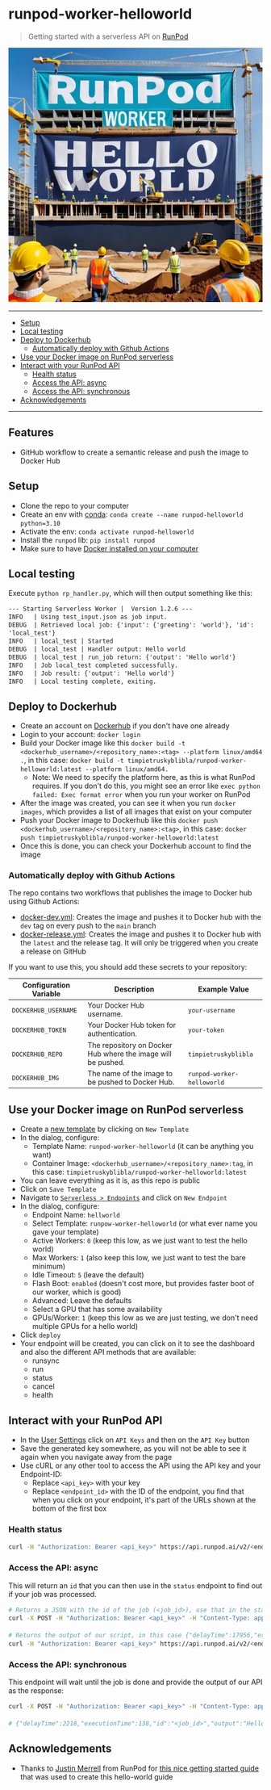 # runpod-worker-helloworld

> Getting started with a serverless API on [RunPod](https://www.runpod.io/)

<p align="center">
  <img src="assets/construction_site_with_banner_reading_runpod_worker_hello_world.jpg" title="Construction site with a large banner that reads RunPod Worker Hello World RunPod Worker" />
</p>

---

<!-- toc -->

- [Setup](#setup)
- [Local testing](#local-testing)
- [Deploy to Dockerhub](#deploy-to-dockerhub)
  * [Automatically deploy with Github Actions](#automatically-deploy-with-github-actions)
- [Use your Docker image on RunPod serverless](#use-your-docker-image-on-runpod-serverless)
- [Interact with your RunPod API](#interact-with-your-runpod-api)
  * [Health status](#health-status)
  * [Access the API: async](#access-the-api-async)
  * [Access the API: synchronous](#access-the-api-synchronous)
- [Acknowledgements](#acknowledgements)

<!-- tocstop -->

---

## Features

* GitHub workflow to create a semantic release and push the image to Docker Hub


## Setup

* Clone the repo to your computer
* Create an env with [conda](https://www.anaconda.com/download): `conda create --name runpod-helloworld python=3.10`
* Activate the env: `conda activate runpod-helloworld`
* Install the `runpod` lib: `pip install runpod`
* Make sure to have [Docker installed on your computer](https://www.docker.com/get-started/)

## Local testing

Execute `python rp_handler.py`, which will then output something like this:

```
--- Starting Serverless Worker |  Version 1.2.6 ---
INFO   | Using test_input.json as job input.
DEBUG  | Retrieved local job: {'input': {'greeting': 'world'}, 'id': 'local_test'}
INFO   | local_test | Started
DEBUG  | local_test | Handler output: Hello world
DEBUG  | local_test | run_job return: {'output': 'Hello world'}
INFO   | Job local_test completed successfully.
INFO   | Job result: {'output': 'Hello world'}
INFO   | Local testing complete, exiting.
```

## Deploy to Dockerhub

* Create an account on [Dockerhub](https://hub.docker.com/) if you don't have one already
* Login to your account: `docker login`
* Build your Docker image like this `docker build -t <dockerhub_username>/<repository_name>:<tag> --platform linux/amd64 .`, in this case: `docker build -t timpietruskyblibla/runpod-worker-helloworld:latest --platform linux/amd64.`
  * Note: We need to specify the platform here, as this is what RunPod requires. If you don't do this, you might see an error like `exec python failed: Exec format error` when you run your worker on RunPod
* After the image was created, you can see it when you run `docker images`, which provides a list of all images that exist on your computer
* Push your Docker image to Dockerhub like this `docker push <dockerhub_username>/<repository_name>:<tag>`, in this case: `docker push timpietruskyblibla/runpod-worker-helloworld:latest`
* Once this is done, you can check your Dockerhub account to find the image

### Automatically deploy with Github Actions

The repo contains two workflows that publishes the image to Docker hub using Github Actions:

* [docker-dev.yml](.github/workflows/docker-dev.yml): Creates the image and pushes it to Docker hub with the `dev` tag on every push to the `main` branch
* [docker-release.yml](.github/workflows/docker-release.yml): Creates the image and pushes it to Docker hub with the `latest` and the release tag. It will only be triggered when you create a release on GitHub

If you want to use this, you should add these secrets to your repository:

| Configuration Variable | Description                                                  | Example Value              |
| ---------------------- | ------------------------------------------------------------ | -------------------------- |
| `DOCKERHUB_USERNAME`   | Your Docker Hub username.                                    | `your-username`            |
| `DOCKERHUB_TOKEN`      | Your Docker Hub token for authentication.                    | `your-token`               |
| `DOCKERHUB_REPO`       | The repository on Docker Hub where the image will be pushed. | `timpietruskyblibla`       |
| `DOCKERHUB_IMG`        | The name of the image to be pushed to Docker Hub.            | `runpod-worker-helloworld` |

## Use your Docker image on RunPod serverless

* Create a [new template](https://runpod.io/console/serverless/user/templates) by clicking on `New Template` 
* In the dialog, configure:
  * Template Name: `runpod-worker-helloworld` (it can be anything you want)
  * Container Image: `<dockerhub_username>/<repository_name>:tag`, in this case: `timpietruskyblibla/runpod-worker-helloworld:latest`
* You can leave everything as it is, as this repo is public
* Click on `Save Template`
* Navigate to [`Serverless > Endpoints`](https://www.runpod.io/console/serverless/user/endpoints) and click on `New Endpoint`
* In the dialog, configure:
  * Endpoint Name: `hellworld`
  * Select Template: `runpow-worker-helloworld` (or what ever name you gave your template)
  * Active Workers: `0` (keep this low, as we just want to test the hello world)
  * Max Workers: `1` (also keep this low, we just want to test the bare minimum)
  * Idle Timeout: `5` (leave the default)
  * Flash Boot: `enabled` (doesn't cost more, but provides faster boot of our worker, which is good)
  * Advanced: Leave the defaults
  * Select a GPU that has some availability
  * GPUs/Worker: `1` (keep this low as we are just testing, we don't need multiple GPUs for a hello world)
* Click `deploy`
* Your endpoint will be created, you can click on it to see the dashboard and also the different API methods that are available:
  * runsync
  * run
  * status
  * cancel
  * health

## Interact with your RunPod API

* In the [User Settings](https://www.runpod.io/console/serverless/user/settings) click on `API Keys` and then on the `API Key` button
* Save the generated key somewhere, as you will not be able to see it again when you navigate away from the page
* Use cURL or any other tool to access the API using the API key and your Endpoint-ID:
  * Replace `<api_key>` with your key
  * Replace `<endpoint_id>` with the ID of the endpoint, you find that when you click on your endpoint, it's part of the URLs shown at the bottom of the first box

### Health status

```bash
curl -H "Authorization: Bearer <api_key>" https://api.runpod.ai/v2/<endpoint_id>/health
```

### Access the API: async

This will return an `id` that you can then use in the `status` endpoint to find out if your job was processed. 

```bash
# Returns a JSON with the id of the job (<job_id>), use that in the status endpoint
curl -X POST -H "Authorization: Bearer <api_key>" -H "Content-Type: application/json" -d '{"input": {"greeting": "world"}}' https://api.runpod.ai/v2/<endpoint_id>/run

# Returns the output of our script, in this case {"delayTime":17956,"executionTime":137,"id":"<job_id>","output":"Hello world","status":"COMPLETED"}
curl -H "Authorization: Bearer <api_key>" https://api.runpod.ai/v2/<endpoint_id>/status/<job_id>
```

### Access the API: synchronous

This endpoint will wait until the job is done and provide the output of our API as the response:

```bash
curl -X POST -H "Authorization: Bearer <api_key>" -H "Content-Type: application/json" -d '{"input": {"greeting": "world"}}' https://api.runpod.ai/v2/<endpoint_id>/runsync

# {"delayTime":2218,"executionTime":138,"id":"<job_id>","output":"Hello world","status":"COMPLETED"}
```


## Acknowledgements

* Thanks to [Justin Merrell](https://github.com/justinmerrell) from RunPod for [this nice getting started guide](https://blog.runpod.io/serverless-create-a-basic-api/) that was used to create this hello-world guide
